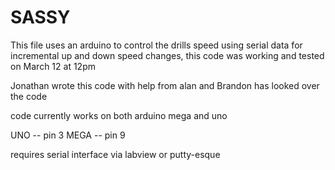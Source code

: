 # SASSY
This file uses an arduino to control the drills speed using serial data for incremental up and down speed changes, 
this code was working and tested on March 12 at 12pm

Jonathan wrote this code with help from alan and Brandon has looked over the code 

code currently works on both arduino mega and uno 

UNO -- pin 3
MEGA -- pin 9

requires serial interface via labview or putty-esque 
